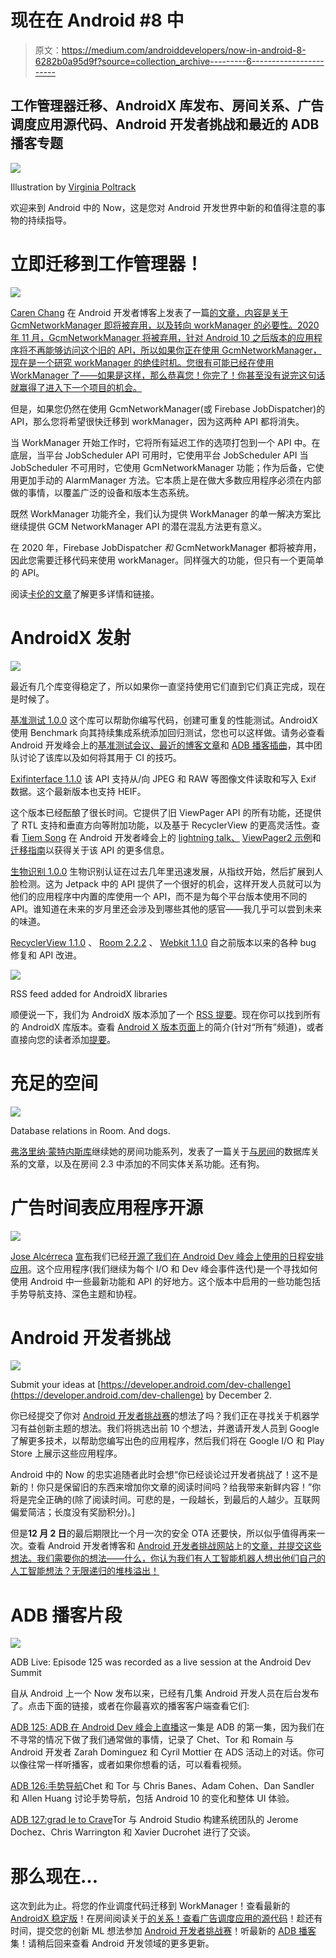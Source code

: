 # 现在在 Android #8 中

> 原文：<https://medium.com/androiddevelopers/now-in-android-8-6282b0a95d9f?source=collection_archive---------6----------------------->

## 工作管理器迁移、AndroidX 库发布、房间关系、广告调度应用源代码、Android 开发者挑战和最近的 ADB 播客专题

![](img/d1879e66a86720355803b20ea49d1eed.png)

Illustration by [Virginia Poltrack](https://twitter.com/VPoltrack)

欢迎来到 Android 中的 Now，这是您对 Android 开发世界中新的和值得注意的事物的持续指导。

# 立即迁移到工作管理器！

![](img/5ce88a2334799198c275706685d39ba2.png)

[Caren Chang](https://twitter.com/calren24) 在 Android 开发者博客上发表了一篇[的文章，内容是关于 GcmNetworkManager 即将被弃用，以及转向 workManager 的必要性。2020 年 11 月，GcmNetworkManager 将被弃用，针对 Android 10 之后版本的应用程序将不再能够访问这个旧的 API，所以如果你正在使用 GcmNetworkManager，现在是一个研究 workManager 的绝佳时机。您很有可能已经在使用 WorkManager 了——如果是这样，那么恭喜您！你完了！你甚至没有说完这句话就赢得了进入下一个项目的机会。](https://android-developers.googleblog.com/2019/11/unifying-background-task-scheduling-on.html)

但是，如果您仍然在使用 GcmNetworkManager(或 Firebase JobDispatcher)的 API，那么您将希望很快迁移到 workManager，因为这两种 API 都将消失。

当 WorkManager 开始工作时，它将所有延迟工作的选项打包到一个 API 中。在底层，当平台 JobScheduler API 可用时，它使用平台 JobScheduler API 当 JobScheduler 不可用时，它使用 GcmNetworkManager 功能；作为后备，它使用更加手动的 AlarmManager 方法。它本质上是在做大多数应用程序必须在内部做的事情，以覆盖广泛的设备和版本生态系统。

既然 WorkManager 功能齐全，我们认为提供 WorkManager 的单一解决方案比继续提供 GCM NetworkManager API 的潜在混乱方法更有意义。

在 2020 年，Firebase JobDispatcher *和* GcmNetworkManager 都将被弃用，因此您需要迁移代码来使用 workManager。同样强大的功能，但只有一个更简单的 API。

阅读[卡伦的文章](https://android-developers.googleblog.com/2019/11/unifying-background-task-scheduling-on.html)了解更多详情和链接。

# AndroidX 发射

![](img/0793ae2f0cba858c28229830bb7f6c8b.png)

最近有几个库变得稳定了，所以如果你一直坚持使用它们直到它们真正完成，现在是时候了。

[基准测试 1.0.0](https://developer.android.com/jetpack/androidx/releases/benchmark#1.0.0) 这个库可以帮助你编写代码，创建可重复的性能测试。AndroidX 使用 Benchmark 向其持续集成系统添加回归测试，您也可以这样做。请务必查看 Android 开发峰会上的[基准测试会议、最近的](https://youtu.be/ynBPcFs6OOk)[博客文章](/androiddevelopers/fighting-regressions-with-benchmarks-in-ci-6ea9a14b5c71)和 [ADB 播客插曲](http://androidbackstage.blogspot.com/2019/09/episode-121-benchmarking.html)，其中团队讨论了该库以及如何将其用于 CI 的技巧。

[Exifinterface 1.1.0](https://developer.android.com/jetpack/androidx/releases/exifinterface#1.1.0) 该 API 支持从/向 JPEG 和 RAW 等图像文件读取和写入 Exif 数据。这个最新版本也支持 HEIF。

这个版本已经酝酿了很长时间。它提供了旧 ViewPager API 的所有功能，还提供了 RTL 支持和垂直方向等附加功能，以及基于 RecyclerView 的更高灵活性。查看 [Tiem Song](/@tiembo) 在 Android 开发者峰会上的 [lightning talk、](https://www.youtube.com/watch?v=lAP6cz1HSzA) [ViewPager2 示例](https://github.com/android/views-widgets-samples/tree/master/ViewPager2)和[迁移指南](https://developer.android.com/training/animation/vp2-migration)以获得关于该 API 的更多信息。

[生物识别 1.0.0](https://developer.android.com/jetpack/androidx/releases/biometric#1.0.0) 生物识别认证在过去几年里迅速发展，从指纹开始，然后扩展到人脸检测。这为 Jetpack 中的 API 提供了一个很好的机会，这样开发人员就可以为他们的应用程序中内置的库使用一个 API，而不是为每个平台版本使用不同的 API。谁知道在未来的岁月里还会涉及到哪些其他的感官——我几乎可以尝到未来的味道。

[RecyclerView 1.1.0](https://developer.android.com/jetpack/androidx/releases/recyclerview#1.1.0) 、 [Room 2.2.2](https://developer.android.com/jetpack/androidx/releases/room#2.2.2) 、 [Webkit 1.1.0](https://developer.android.com/jetpack/androidx/releases/webkit#1.1.0) 自之前版本以来的各种 bug 修复和 API 改进。

![](img/b9de9823c021c8621ecdcaf406374817.png)

RSS feed added for AndroidX libraries

顺便说一下，我们为 AndroidX 版本添加了一个 [RSS 提要](https://developer.android.com/feeds/androidx-release-notes.xml)。现在你可以找到所有的 AndroidX 库版本。查看 [Android X 版本页面](https://developer.android.com/jetpack/androidx/versions/all-channel)上的简介(针对“所有”频道)，或者直接向您的读者添加[提要](https://developer.android.com/feeds/androidx-release-notes.xml)。

# 充足的空间

![](img/c1548bc4a69b8b280a11be3d0781df63.png)

Database relations in Room. And dogs.

[弗洛里纳·蒙特内斯库](https://medium.com/u/d5885adb1ddf?source=post_page-----6282b0a95d9f--------------------------------)继续她的房间功能系列，发表了一篇关于[与房间](/androiddevelopers/database-relations-with-room-544ab95e4542)的数据库关系的文章，以及在房间 2.3 中添加的不同实体关系功能。还有狗。

# 广告时间表应用程序开源

![](img/55515a22afe54d67d313cd764b7fe08f.png)

[Jose Alcérreca](https://medium.com/u/e0a4c9469bb5?source=post_page-----6282b0a95d9f--------------------------------) [宣布](https://twitter.com/ppvi/status/1193915938443341830?s=19)我们已经[开源了我们在 Android Dev 峰会上使用的日程安排应用](https://github.com/google/iosched/pull/333)。这个应用程序(我们继续为每个 I/O 和 Dev 峰会事件迭代)是一个寻找如何使用 Android 中一些最新功能和 API 的好地方。这个版本中启用的一些功能包括手势导航支持、深色主题和协程。

# Android 开发者挑战

![](img/06e81fa9b1b066d99bb18e6189d64b7d.png)

Submit your ideas at [https://developer.android.com/dev-challenge](https://developer.android.com/dev-challenge) by December 2.

你已经提交了你对 [Android 开发者挑战赛](https://developer.android.com/dev-challenge)的想法了吗？我们正在寻找关于机器学习有益创新主题的想法。我们将挑选出前 10 个想法，并邀请开发人员到 Google 了解更多技术，以帮助您编写出色的应用程序，然后我们将在 Google I/O 和 Play Store 上展示这些应用程序。

Android 中的 Now 的忠实追随者此时会想“你已经谈论过开发者挑战了！这不是新的！你只是保留旧的东西来增加你文章的阅读时间吗？给我带来新鲜内容！”你将是完全正确的(除了阅读时间。可悲的是，一段越长，到最后的人越少。互联网偏爱简洁；长度没有奖励积分)。]

但是**12 月 2 日**的最后期限比一个月一次的安全 OTA 还要快，所以似乎值得再来一次。查看 Android 开发者博客和 [Android 开发者挑战网站](https://developer.android.com/dev-challenge)上的[文章，并提交这些想法。我们需要你的想法——什么，你认为我们有人工智能机器人想出他们自己的人工智能想法？无限递归的堆栈溢出！](https://android-developers.googleblog.com/2019/11/android-developer-challenge-heres-what.html)

# ADB 播客片段

![](img/44835ee0405299ac3cc3e9ced28533e2.png)

ADB Live: Episode 125 was recorded as a live session at the Android Dev Summit

自从 Android 上一个 Now 发布以来，已经有几集 Android 开发人员在后台发布了。点击下面的链接，或者在你最喜欢的播客客户端查看它们:

[ADB 125: ADB 在 Android Dev 峰会上直播](http://androidbackstage.blogspot.com/2019/10/episode-125-adb-live-at-android-dev.html)这一集是 ADB 的第一集，因为我们在不寻常的情况下做了我们通常做的事情，记录了 Chet、Tor 和 Romain 与 Android 开发者 Zarah Dominguez 和 Cyril Mottier 在 ADS 活动上的对话。你可以像往常一样听播客，或者如果你想看的话，可以看看视频。

[ADB 126:手势导航](http://androidbackstage.blogspot.com/2019/11/episode-126-gesture-nav.html)Chet 和 Tor 与 Chris Banes、Adam Cohen、Dan Sandler 和 Allen Huang 讨论手势导航，包括 Android 10 的变化和整体 UI 体验。

[ADB 127:grad le to Crave](http://androidbackstage.blogspot.com/2019/11/episode-127-gradle-to-crave.html)Tor 与 Android Studio 构建系统团队的 Jerome Dochez、Chris Warrington 和 Xavier Ducrohet 进行了交谈。

# 那么现在…

这次到此为止。将您的作业调度代码迁移到 WorkManager！查看最新的 [AndroidX 稳定版](https://developer.android.com/jetpack/androidx/versions/stable-channel)！在房间阅读关于[的关系！查看广告调度应用的](/androiddevelopers/database-relations-with-room-544ab95e4542)[源代码](https://github.com/google/iosched/pull/333)！趁还有时间，提交您的创新 ML 想法参加 [Android 开发者挑战赛](https://android-developers.googleblog.com/2019/11/android-developer-challenge-heres-what.html)！听最新的 [ADB 播客](http://androidbackstage.blogspot.com/)集！请稍后回来查看 Android 开发领域的更多更新。